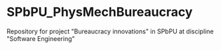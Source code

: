 # SPbPU_PhysMechBureaucracy
Repository for project "Bureaucracy innovations" in SPbPU at discipline "Software Engineering"
